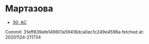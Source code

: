 # Мартазова
- [30: AC](30.md)

Commit: 31eff839afe149801a59418dca0ec1c249e4596a
 fetched at: 20201124-211734
